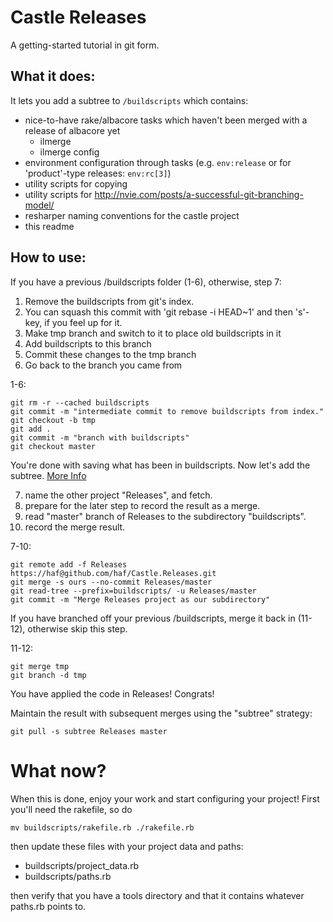 # Castle Releases

A getting-started tutorial in git form. 

## What it does:

It lets you add a subtree to `/buildscripts` which contains:

 * nice-to-have rake/albacore tasks which haven't been merged with a release of albacore yet
   * ilmerge
   * ilmerge config
 * environment configuration through tasks (e.g. `env:release` or for 'product'-type releases: `env:rc[3]`)
 * utility scripts for copying
 * utility scripts for http://nvie.com/posts/a-successful-git-branching-model/
 * resharper naming conventions for the castle project
 * this readme
 
## How to use:

 If you have a previous /buildscripts folder (1-6), otherwise, step 7:

 1. Remove the buildscripts from git's index.
 2. You can squash this commit with 'git rebase -i HEAD~1' and then 's'-key, if you feel up for it.
 3. Make tmp branch and switch to it to place old buildscripts in it
 4. Add buildscripts to this branch
 5. Commit these changes to the tmp branch
 6. Go back to the branch you came from
 
1-6:

```
git rm -r --cached buildscripts
git commit -m "intermediate commit to remove buildscripts from index."
git checkout -b tmp
git add .
git commit -m "branch with buildscripts"
git checkout master
```

 You're done with saving what has been in buildscripts. Now let's add the subtree.
 [More Info](http://www.kernel.org/pub/software/scm/git/docs/howto/using-merge-subtree.html)
 
<ol>
	<li value="7">name the other project "Releases", and fetch.</li>
	<li>prepare for the later step to record the result as a merge.</li>
	<li>read "master" branch of Releases to the subdirectory "buildscripts".</li>
	<li>record the merge result.</li>
</ol>
 
7-10:
 
```
git remote add -f Releases https://haf@github.com/haf/Castle.Releases.git 
git merge -s ours --no-commit Releases/master 
git read-tree --prefix=buildscripts/ -u Releases/master 
git commit -m "Merge Releases project as our subdirectory"
```

 If you have branched off your previous /buildscripts, merge it back in (11-12), otherwise skip this step.

11-12:

```
git merge tmp
git branch -d tmp
```
 
 You have applied the code in Releases! Congrats!
 
 Maintain the result with subsequent merges using the "subtree" strategy:

```
git pull -s subtree Releases master
```

# What now?
 
 When this is done, enjoy your work and start configuring your project! First
 you'll need the rakefile, so do
 
```
mv buildscripts/rakefile.rb ./rakefile.rb
```

 then update these files with your project data and paths:
 
 * buildscripts/project_data.rb
 * buildscripts/paths.rb
 
 then verify that you have a tools directory and that it contains whatever paths.rb points to.